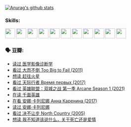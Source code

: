 
[![Anurag's github stats](https://github-readme-stats.vercel.app/api?username=w940853815)](https://github.com/anuraghazra/github-readme-stats)

### Skills:

<code><img height="32" src="https://cdn.jsdelivr.net/npm/simple-icons@v5/icons/python.svg"></code>
<code><img height="32" src="https://cdn.jsdelivr.net/npm/simple-icons@v5/icons/javascript.svg"></code>
<code><img height="32" src="https://cdn.jsdelivr.net/npm/simple-icons@v5/icons/django.svg"></code>
<code><img height="32" src="https://cdn.jsdelivr.net/npm/simple-icons@v5/icons/flask.svg"></code>
<code><img height="32" src="https://cdn.jsdelivr.net/npm/simple-icons@v5/icons/vuetify.svg"></code>
<code><img height="32" src="https://cdn.jsdelivr.net/npm/simple-icons@v5/icons/git.svg"></code>
<code><img height="32" src="https://cdn.jsdelivr.net/npm/simple-icons@v5/icons/docker.svg"></code>
<code><img height="32" src="https://cdn.jsdelivr.net/npm/simple-icons@v5/icons/postgresql.svg"></code>
<code><img height="32" src="https://cdn.jsdelivr.net/npm/simple-icons@v5/icons/elasticsearch.svg"></code>
<code><img height="32" src="https://cdn.jsdelivr.net/npm/simple-icons@v5/icons/macos.svg"></code>
<code><img height="32" src="https://cdn.jsdelivr.net/npm/simple-icons@v5/icons/linux.svg"></code>

### 🗣 豆瓣:

<!-- DOUBAN-ACTIVITIES:START -->
- [读过 医学影像诊断学](https://www.douban.com/people/136069238/status/3677621058/?_i=38850795)
- [看过 大而不倒 Too Big to Fail‎ (2011)](https://www.douban.com/people/136069238/status/3676265621/?_i=38850795)
- [想读 赶往火星](https://www.douban.com/people/136069238/status/3669051189/?_i=38850795)
- [看过 天际行者 Время первых‎ (2017)](https://www.douban.com/people/136069238/status/3669036721/?_i=38850795)
- [看过 英雄联盟：双城之战 第一季 Arcane Season 1‎ (2021)](https://www.douban.com/people/136069238/status/3668451978/?_i=38850795)
- [在读 千面英雄](https://www.douban.com/people/136069238/status/3663940890/?_i=38850795)
- [在看 安娜·卡列尼娜 Анна Каренина‎ (2017)](https://www.douban.com/people/136069238/status/3663786141/?_i=38850795)
- [读过 安娜·卡列尼娜](https://www.douban.com/people/136069238/status/3663783067/?_i=38850795)
- [看过 决不让步 North Country‎ (2005)](https://www.douban.com/people/136069238/status/3660051849/?_i=38850795)
- [想读 我不知道该说什么，关于死亡还是爱情](https://www.douban.com/people/136069238/status/3653363833/?_i=38850795)
<!-- DOUBAN-ACTIVITIES:END -->
<!--
**w940853815/w940853815** is a ✨ _special_ ✨ repository because its `README.md` (this file) appears on your GitHub profile.

Here are some ideas to get you started:

- 🔭 I’m currently working on ...
- 🌱 I’m currently learning ...
- 👯 I’m looking to collaborate on ...
- 🤔 I’m looking for help with ...
- 💬 Ask me about ...
- 📫 How to reach me: ...
- 😄 Pronouns: ...
- ⚡ Fun fact: ...
-->
